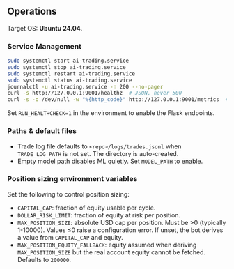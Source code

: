 ## Operations

Target OS: **Ubuntu 24.04**.

### Service Management

```bash
sudo systemctl start ai-trading.service
sudo systemctl stop ai-trading.service
sudo systemctl restart ai-trading.service
sudo systemctl status ai-trading.service
journalctl -u ai-trading.service -n 200 --no-pager
curl -s http://127.0.0.1:9001/healthz  # JSON, never 500
curl -s -o /dev/null -w "%{http_code}" http://127.0.0.1:9001/metrics  # 200 if enabled, else 501
```

Set `RUN_HEALTHCHECK=1` in the environment to enable the Flask endpoints.

### Paths & default files
- Trade log file defaults to `<repo>/logs/trades.jsonl` when `TRADE_LOG_PATH` is not set. The directory is auto-created.
- Empty model path disables ML quietly. Set `MODEL_PATH` to enable.

### Position sizing environment variables
Set the following to control position sizing:

- `CAPITAL_CAP`: fraction of equity usable per cycle.
- `DOLLAR_RISK_LIMIT`: fraction of equity at risk per position.
- `MAX_POSITION_SIZE`: absolute USD cap per position. Must be >0 (typically 1-10000). Values ≤0 raise a configuration error. If unset, the bot derives a value from `CAPITAL_CAP` and equity.
- `MAX_POSITION_EQUITY_FALLBACK`: equity assumed when deriving `MAX_POSITION_SIZE` but the real account equity cannot be fetched. Defaults to `200000`.
